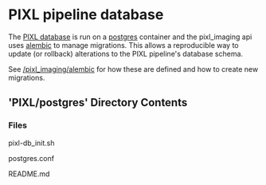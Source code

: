 # PIXL pipeline database

The [PIXL database](../docs/services/pixl_database.md) is run on a [postgres](https://www.postgresql.org/)
container and the pixl_imaging api uses [alembic](https://alembic.sqlalchemy.org/) to manage migrations.
This allows a reproducible way to update (or rollback) alterations to the PIXL pipeline's database schema.

See  [/pixl_imaging/alembic](../pixl_imaging/alembic) for how these are defined and how to create new migrations.

## 'PIXL/postgres' Directory Contents

### Files

pixl-db_init.sh

postgres.conf

README.md

